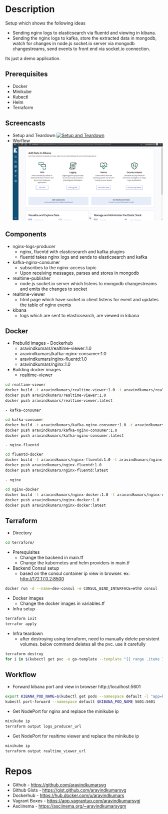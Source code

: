 # Description
Setup which shows the following ideas
  - Sending nginx logs to elasticsearch via fluentd and viewing in kibana.
  - Sending the nginx logs to kafka, store the extracted data in mongodb, watch for changes in node.js socket.io server via mongodb changestreams, send events to front end via socket.io connection.

Its just a demo application.
## Prerequisites
  - Docker
  - Minikube
  - Kubectl
  - Helm
  - Terraform
## Screencasts
  - Setup and Teardown
[![Setup and Teardown](https://asciinema.org/a/256791.svg)](https://asciinema.org/a/256791)
  - Worflow
![Workflow](screencasts/nginx_logs_viewer_realtime_and_searchengine.gif)
## Components
  - nginx-logs-producer
    - nginx, fluentd with elasticsearch and kafka plugins
    - fluentd takes nginx logs and sends to elasticsearch and kafka
  - kafka-nginx-consumer
    - subscribes to the nginx-access topic
    - Upon receiving messages, parses and stores in mongodb
  - realtime-publisher
    - node.js socket.io server which listens to mongodb changestreams and emits the changes to socket
  - realtime-viewer
    - html page which have socket.io client listens for event and updates the table of nginx events
  - kibana
    - logs which are sent to elasticsearch, are viewed in kibana
## Docker
  - Prebuild images - Dockerhub
    - aravindkumars/realtime-viewer:1.0
    - aravindkumars/kafka-nginx-consumer:1.0
    - aravindkumars/nginx-fluentd:1.0
    - aravindkumars/nginx:1.0
  - Building docker images
    - realtime-viewer
```sh
cd realtime-viewer
docker build -t aravindkumars/realtime-viewer:1.0 -t aravindkumars/realtime-viewer:latest . 
docker push aravindkumars/realtime-viewer:1.0
docker push aravindkumars/realtime-viewer:latest 
```
    - kafka-consumer
```sh
cd kafka-consumer
docker build -t aravindkumars/kafka-nginx-consumer:1.0 -t aravindkumars/kafka-nginx-consumer:latest . 
docker push aravindkumars/kafka-nginx-consumer:1.0
docker push aravindkumars/kafka-nginx-consumer:latest 
```
    - nginx-fluentd
```sh
cd fluentd-docker
docker build -t aravindkumars/nginx-fluentd:1.0 -t aravindkumars/nginx-fluentd:latest . 
docker push aravindkumars/nginx-fluentd:1.0
docker push aravindkumars/nginx-fluentd:latest 
```
    - nginx
```sh
cd nginx-docker
docker build -t aravindkumars/nginx-docker:1.0 -t aravindkumars/nginx-docker:latest . 
docker push aravindkumars/nginx-docker:1.0 
docker push aravindkumars/nginx-docker:latest 
```
## Terraform
  - Directory 
```sh
cd terraform/
```
  - Prerequisites
    - Change the backend in main.tf
    - Change the kubernetes and helm providers in main.tf
  - Backend Consul setup
    - based on the consul container ip view in browser. ex: http://172.17.0.2:8500
```sh
docker run -d --name=dev-consul -e CONSUL_BIND_INTERFACE=eth0 consul
```
  - Docker images
    - Change the docker images in variables.tf
  - Infra setup
```sh
terraform init
terrafor apply
```
  - Infra teardown
    - after destroying using terraform, need to manually delete persistent volumes. below command deletes all the pvc. use it carefully
```sh
terraform destroy
for i in $(kubectl get pvc -o go-template --template "{{ range .items }} {{ .metadata.name }} {{ end }}"); do kubectl delete "pvc/${i}"; done
```
## Workflow
  - Forward kibana port and view in browser http://localhost:5601
```sh
export KIBANA_POD_NAME=$(kubectl get pods --namespace default -l "app=kibana,release=kibana" -o jsonpath="{.items[0].metadata.name}")
kubectl port-forward --namespace default $KIBANA_POD_NAME 5601:5601
```
  - Get NodePort for nginx and replace the minikube ip
```sh
minikube ip
terraform output logs_producer_url
```
  - Get NodePort for realtime viewer and replace the minikube ip
```sh
minikube ip
terraform output realtime_viewer_url
```
# Repos
  - Github - https://github.com/aravindkumarsvg
  - Github Gists - https://gist.github.com/aravindkumarsvg
  - Dockerhub - https://hub.docker.com/u/aravindkumars
  - Vagrant Boxes - https://app.vagrantup.com/aravindkumarsvgj
  - Asciinema - https://asciinema.org/~aravindkumarsvgm